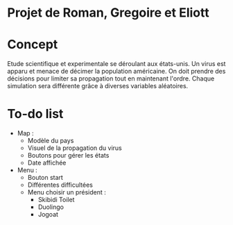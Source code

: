 # Projet de Roman, Gregoire et Eliott


# Concept
Etude scientifique et experimentale se déroulant aux états-unis. Un virus est apparu et menace de décimer la population américaine.
On doit prendre des décisions pour limiter sa propagation tout en maintenant l'ordre.
Chaque simulation sera différente grâce à diverses variables aléatoires.

# To-do list
- Map :
    - Modèle du pays
    - Visuel de la propagation du virus
    - Boutons pour gérer les états
    - Date affichée
- Menu :
    - Bouton start
    - Différentes difficultées
    - Menu choisir un président :
        - Skibidi Toilet
        - Duolingo
        - Jogoat